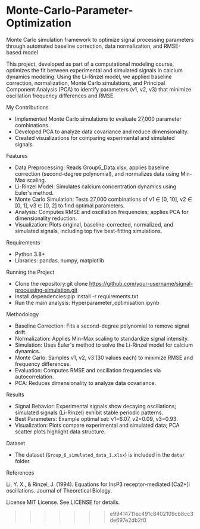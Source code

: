 # Monte-Carlo-Parameter-Optimization
Monte Carlo simulation framework to optimize signal  processing parameters through automated baseline correction, data normalization, and RMSE-based model

This project, developed as part of a computational modeling course, optimizes the fit between experimental and simulated signals in calcium dynamics modeling. Using the Li-Rinzel model, we applied baseline correction, normalization, Monte Carlo simulations, and Principal Component Analysis (PCA) to identify parameters (v1, v2, v3) that minimize oscillation frequency differences and RMSE.

My Contributions

- Implemented Monte Carlo simulations to evaluate 27,000 parameter combinations.
- Developed PCA to analyze data covariance and reduce dimensionality.
- Created visualizations for comparing experimental and simulated signals.

Features

- Data Preprocessing: Reads Group6_Data.xlsx, applies baseline correction (second-degree polynomial), and normalizes data using Min-Max scaling.
- Li-Rinzel Model: Simulates calcium concentration dynamics using Euler's method.
- Monte Carlo Simulation: Tests 27,000 combinations of v1 ∈ [0, 10], v2 ∈ [0, 1], v3 ∈ [0, 2] to find optimal parameters.
- Analysis: Computes RMSE and oscillation frequencies; applies PCA for dimensionality reduction.
- Visualization: Plots original, baseline-corrected, normalized, and simulated signals, including top five best-fitting simulations.

Requirements
- Python 3.8+
- Libraries: pandas, numpy, matplotlib

Running the Project
- Clone the repository:git clone https://github.com/your-username/signal-processing-simulation.git
- Install dependencies:pip install -r requirements.txt
- Run the main analysis: Hyperparameter_optimisation.ipynb

Methodology
- Baseline Correction: Fits a second-degree polynomial to remove signal drift.
- Normalization: Applies Min-Max scaling to standardize signal intensity.
- Simulation: Uses Euler's method to solve the Li-Rinzel model for calcium dynamics.
- Monte Carlo: Samples v1, v2, v3 (30 values each) to minimize RMSE and frequency differences.
- Evaluation: Computes RMSE and oscillation frequencies via autocorrelation.
- PCA: Reduces dimensionality to analyze data covariance.

Results
- Signal Behavior: Experimental signals show decaying oscillations; simulated signals (Li-Rinzel) exhibit stable periodic patterns.
- Best Parameters: Example optimal set: v1=6.07, v2=0.09, v3=0.93.
- Visualization: Plots compare experimental and simulated data; PCA scatter plots highlight data structure.

Dataset
- The dataset (`Group_6_simulated_data_1.xlsx`) is included in the `data/` folder.

References

Li, Y. X., & Rinzel, J. (1994). Equations for InsP3 receptor-mediated [Ca2+]i oscillations. Journal of Theoretical Biology.

License
MIT License. See LICENSE for details.

>>>>>>> e99414711ec491c8402109cb8cc3de697e2db2f0
